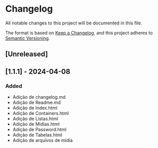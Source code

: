 # Changelog

All notable changes to this project will be documented in this file.

The format is based on [Keep a Changelog](https://keepachangelog.com/en/1.1.0/),
and this project adheres to [Semantic Versioning](https://semver.org/spec/v2.0.0.html).

## [Unreleased]

## [1.1.1] - 2024-04-08

### Added
- Adição de changelog.md
- Adição de Readme.md
- Adição de Index.html
- Adição de Containers.html
- Adição de Listas.html
- Adição de Midias.html
- Adição de Password.html
- Adição de Tabelas.html
- Adição de arquivos de midia


